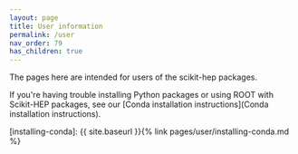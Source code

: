 ```yaml
---
layout: page
title: User information
permalink: /user
nav_order: 79
has_children: true
---
```


The pages here are intended for users of the scikit-hep packages.

If you're having trouble installing Python packages or using ROOT with Scikit-HEP packages, see our [Conda installation instructions](Conda installation instructions).

[installing-conda]: {{ site.baseurl }}{% link pages/user/installing-conda.md %}
